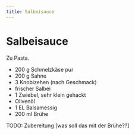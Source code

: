 ```yaml
---
title: Salbeisauce
---
```

Salbeisauce
===========
Zu Pasta.

* 200 g Schmelzkäse pur
* 200 g Sahne
* 3 Knobizehen (nach Geschmack)
* frischer Salbei
* 1 Zwiebel, sehr klein gehackt
* Olivenöl
* 1 EL Balsamessig
* 200 ml Brühe

TODO: Zubereitung
[was soll das mit der Brühe??]

